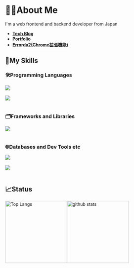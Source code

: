 # 🙋‍♂️About Me
I'm a web frontend and backend developer from Japan

- [**Tech Blog**](https://errorda2.vercel.app/)
- [**Portfolio**](https://github.com/nachi739/Errorda2)
- [**Errorda2(Chrome拡張機能)**](https://chromewebstore.google.com/detail/errorda2/kiokhdhbecikhmpdancgmchlpjjbbkjg?hl=ja&utm_source=ext_sidebar)

## 🌱My Skills
### 🛠️Programming Languages

<img src="https://skillicons.dev/icons?i=typescript,js,java,php,bash" /> <br /><br />
<img src="https://skillicons.dev/icons?i=css,html" /> <br /><br />

### 🗂️Frameworks and Libraries

<img src="https://skillicons.dev/icons?i=react,nodejs,next,tailwind,bootstrap" /> <br /><br />

### 🌐Databases and Dev Tools etc

<img src="https://skillicons.dev/icons?i=postgresql,mysql,aws,linux,vscode" /> <br /><br />
<img src="https://skillicons.dev/icons?i=docker,git,github,npm,yarn" /> <br /><br />

## 📈Status
<div style="display: flex; justify-content: space-between; align-items: center;">
  <img alt="Top Langs" style="flex: 1; height: 200px;" src="https://github-readme-stats.vercel.app/api/top-langs/?username=nachi739&langs_count=6&layout=compact&count_private=true&show_icons=true&theme=dount" />         
  <img alt="github stats" style="flex: 2; height: 200px;" src="https://github-readme-stats.vercel.app/api?username=nachi739&count_private=true&show_icons=true&show_icons=true&theme=compact" />
</div>
